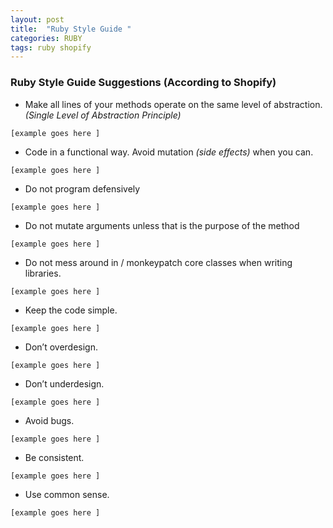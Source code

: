```yaml
---
layout: post
title:  "Ruby Style Guide "
categories: RUBY
tags: ruby shopify
---
```


### Ruby Style Guide Suggestions (According to Shopify)

*  Make all lines of your methods operate on the same level of abstraction. *(Single Level of Abstraction Principle)*
  ```
  [example goes here ]
  ```
* Code in a functional way. Avoid mutation *(side effects)* when you can.
```
[example goes here ]
```

* Do not program defensively
```
[example goes here ]
```

* Do not mutate arguments unless that is the purpose of the method
```
[example goes here ]
```


* Do not mess around in / monkeypatch core classes when writing libraries.
```
[example goes here ]
```

* Keep the code simple.
```
[example goes here ]
```

* Don’t overdesign.
```
[example goes here ]
```

* Don’t underdesign.
```
[example goes here ]
```

* Avoid bugs.
```
[example goes here ]
```

* Be consistent.
```
[example goes here ]
```

* Use common sense.
```
[example goes here ]
```
